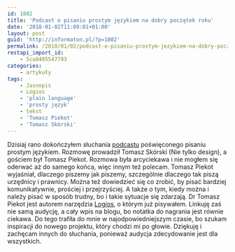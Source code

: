 ```yaml
---
id: 1802
title: 'Podcast o pisaniu prostym językiem na dobry początek roku'
date: '2018-01-02T11:09:01+01:00'
layout: post
guid: 'http://informaton.pl/?p=1802'
permalink: /2018/01/02/podcast-o-pisaniu-prostym-jezykiem-na-dobry-poczatek-roku/
restapi_import_id:
    - 5ca8405547793
categories:
    - artykuły
tags:
    - Jasnopis
    - Logios
    - 'plain language'
    - 'prosty język'
    - tekst
    - 'Tomasz Piekot'
    - 'Tomasz Skórski'
---
```


Dzisiaj rano dokończyłem słuchania [podcastu](http://nietylko.design/020-prosty-jezyk/) poświęconego pisaniu prostym językiem. Rozmowę prowadził Tomasz Skórski (Nie tylko design), a gościem był Tomasz Piekot. Rozmowa była arcyciekawa i nie mogłem się oderwać aż do samego końca, więc innym też polecam. Tomasz Piekot wyjaśniał, dlaczego piszemy jak piszemy, szczególnie dlaczego tak piszą urzędnicy i prawnicy. Można też dowiedzieć się co zrobić, by pisać bardziej komunikatywnie, prościej i przejrzyściej. A także o tym, kiedy można i należy pisać w sposób trudny, bo i takie sytuacje się zdarzają. Dr Tomasz Piekot jest autorem narzędzia [Logios](http://logios.pl/), o którym już pisywałem. Linkuję zaś nie samą audycję, a cały wpis na blogu, bo notatka do nagrania jest równie ciekawa. Do tego trafiła do mnie w najodpowiedniejszym czasie, bo szukam inspiracji do nowego projektu, który chodzi mi po głowie. Dziękuję i zachęcam innych do słuchania, ponieważ audycja zdecydowanie jest dla wszystkich.
